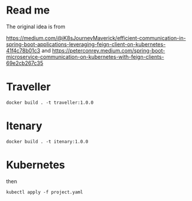 # Read me

The original idea is from

https://medium.com/@iK8sJourneyMaverick/efficient-communication-in-spring-boot-applications-leveraging-feign-client-on-kubernetes-41f4c78b01c3
and
https://peterconrey.medium.com/spring-boot-microservice-communication-on-kubernetes-with-feign-clients-69e2cb267c35

# Traveller

```
docker build . -t traveller:1.0.0 
```

# Itenary

```
docker build . -t itenary:1.0.0 
```

# Kubernetes

then

```
kubectl apply -f project.yaml
```